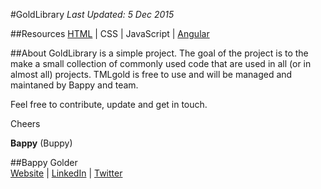 <!--
GitHub Markdown System:
https://help.github.com/articles/markdown-basics/
https://guides.github.com/features/mastering-markdown/
-->

#GoldLibrary
*Last Updated: 5 Dec 2015*

##Resources
<a href="https://github.com/bappygolder/HTML_Gold/blob/master/HTMLl.md">HTML</a>  |  CSS  |  JavaScript  |  <a href="https://github.com/bappygolder/HTML_Gold/blob/master/ANGULAR.md">Angular</a>

##About
GoldLibrary is a simple project. The goal of the project is to the make a small collection of commonly used code that are used in all (or in almost all) projects. TMLgold is free to use and will be managed and maintaned by Bappy and team. 

Feel free to contribute, update and get in touch.

Cheers 

**Bappy** (Buppy)

##Bappy Golder <br/>
<a href="http://bappygolder.com/">Website</a>  |  <a href="https://github.com/bappygolder">LinkedIn</a> |  <a href="https://au.linkedin.com/in/bappygolder">Twitter</a>
